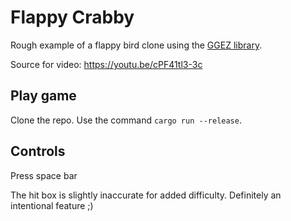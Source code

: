 # Flappy Crabby

Rough example of a flappy bird clone using the [GGEZ library](https://ggez.rs/).

Source for video: https://youtu.be/cPF41tl3-3c



## Play game

Clone the repo.
Use the command `cargo run --release`.

## Controls

Press space bar


The hit box is slightly inaccurate for added difficulty. Definitely an intentional feature ;)
